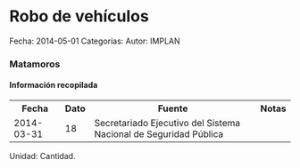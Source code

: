 Robo de vehículos
=====

Fecha: 2014-05-01
Categorías: 
Autor: IMPLAN

### Matamoros

#### Información recopilada

<table class="table table-hover table-bordered">
  <tr><th>Fecha</th><th>Dato</th><th>Fuente</th><th>Notas</th></tr>
  <tr><td>2014-03-31</td><td>18</td><td>Secretariado Ejecutivo del Sistema Nacional de Seguridad Pública</td><td></td></tr>
</table>

Unidad: Cantidad.
